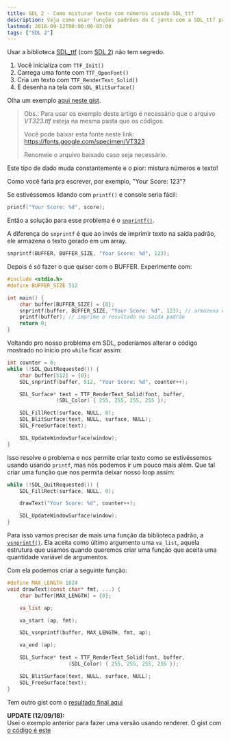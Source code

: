 ```yaml
---
title: SDL 2 - Como misturar texto com números usando SDL_ttf
description: Veja como usar funções padrões do C junto com a SDL_ttf para criar uma função gráfica semelhante a printf
lastmod: 2018-09-12T00:00:00-03:00
tags: ["SDL 2"]
---
```


Usar a biblioteca [SDL_ttf][sdl_ttf] (com [SDL 2][sdl2]) não tem segredo.

1. Você inicializa com `TTF_Init()`
2. Carrega uma fonte com `TTF_OpenFont()`
3. Cria um texto com `TTF_RenderText_Solid()`
4. E desenha na tela com `SDL_BlitSurface()`

Olha um exemplo [aqui neste gist][exemplo-01].

> Obs.: Para usar os exemplo deste artigo é necessário que o arquivo _VT323.ttf_ esteja na mesma pasta que os códigos.
>
> Você pode baixar esta fonte neste link:
> https://fonts.google.com/specimen/VT323
>
> Renomeie o arquivo baixado caso seja necessário.

Este tipo de dado muda constantemente e o pior: mistura números e texto!

Como você faria pra escrever, por exemplo, "Your Score: 123"?

Se estivéssemos lidando com `printf()` e console seria fácil:

```c
printf("Your Score: %d", score);
```

Então a solução para esse problema é o [`snprintf()`](http://www.cplusplus.com/reference/cstdio/snprintf/).

A diferença do `snprintf` é que ao invés de imprimir texto na saída padrão, ele armazena o texto gerado em um array.

```c
snprintf(BUFFER, BUFFER_SIZE, "Your Score: %d", 123);
```

Depois é só fazer o que quiser com o BUFFER. Experimente com:

```c
#include <stdio.h>
#define BUFFER_SIZE 512

int main() {
    char buffer[BUFFER_SIZE] = {0};
    snprintf(buffer, BUFFER_SIZE, "Your Score: %d", 123); // armazena em buffer
    printf(buffer); // imprime o resultado na saida padrão
    return 0;
}
```

Voltando pro nosso problema em SDL, poderíamos alterar o código mostrado no inicio pro `while` ficar assim:

```c
int counter = 0;
while (!SDL_QuitRequested()) {
    char buffer[512] = {0};
    SDL_snprintf(buffer, 512, "Your Score: %d", counter++);

    SDL_Surface* text = TTF_RenderText_Solid(font, buffer,
                (SDL_Color) { 255, 255, 255, 255 });

    SDL_FillRect(surface, NULL, 0);
    SDL_BlitSurface(text, NULL, surface, NULL);
    SDL_FreeSurface(text);

    SDL_UpdateWindowSurface(window);
}
```

Isso resolve o problema e nos permite criar texto como se estivéssemos usando usando `printf`, mas nós podemos ir um pouco mais além. Que tal criar uma função que nos permita deixar nosso loop assim:

```c
while (!SDL_QuitRequested()) {
    SDL_FillRect(surface, NULL, 0);

    drawText("Your Score: %d", counter++);

    SDL_UpdateWindowSurface(window);
}
```

Para isso vamos precisar de mais uma função da biblioteca padrão, a [`vsnprintf()`](http://www.cplusplus.com/reference/cstdio/vsnprintf/). Ela aceita como último argumento uma `va_list`, aquela estrutura que usamos quando queremos criar uma função que aceita uma quantidade variável de argumentos.

Com ela podemos criar a seguinte função:

```c
#define MAX_LENGTH 1024
void drawText(const char* fmt, ...) {
    char buffer[MAX_LENGTH] = {0};

    va_list ap;

    va_start (ap, fmt);

    SDL_vsnprintf(buffer, MAX_LENGTH, fmt, ap);

    va_end (ap);

    SDL_Surface* text = TTF_RenderText_Solid(font, buffer,
                    (SDL_Color) { 255, 255, 255, 255 });

    SDL_BlitSurface(text, NULL, surface, NULL);
    SDL_FreeSurface(text);
}
```

Tem outro gist com o [resultado final aqui][exemplo-02]

**UPDATE (12/09/18):**<br>Usei o exemplo anterior para fazer uma versão usando renderer. O gist com [o código é este][exemplo-03]

[exemplo-01]: https://gist.github.com/wldomiciano/c7fecb4e7af1cd57342390b22800c771
[exemplo-02]: https://gist.github.com/wldomiciano/d16bea2d66365cf0113c7abaa0b84de7
[exemplo-03]: https://gist.github.com/wldomiciano/316b9b6fd2ecc5b1af76005e76691c42
[sdl_ttf]: https://www.libsdl.org/projects/SDL_ttf
[sdl2]: https://www.libsdl.org
